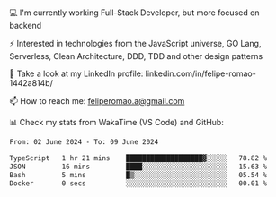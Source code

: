 💻 I'm currently working Full-Stack Developer, but more focused on backend

⚡ Interested in technologies from the JavaScript universe, GO Lang, Serverless, Clean Architecture, DDD, TDD and other design patterns

👥 Take a look at my LinkedIn profile: linkedin.com/in/felipe-romao-1442a814b/

📫 How to reach me: feliperomao.a@gmail.com

📊 Check my stats from WakaTime (VS Code) and GitHub:

<!--START_SECTION:waka-->

```txt
From: 02 June 2024 - To: 09 June 2024

TypeScript   1 hr 21 mins    ███████████████████▓░░░░░   78.82 %
JSON         16 mins         ████░░░░░░░░░░░░░░░░░░░░░   15.63 %
Bash         5 mins          █▒░░░░░░░░░░░░░░░░░░░░░░░   05.54 %
Docker       0 secs          ░░░░░░░░░░░░░░░░░░░░░░░░░   00.01 %
```

<!--END_SECTION:waka-->
